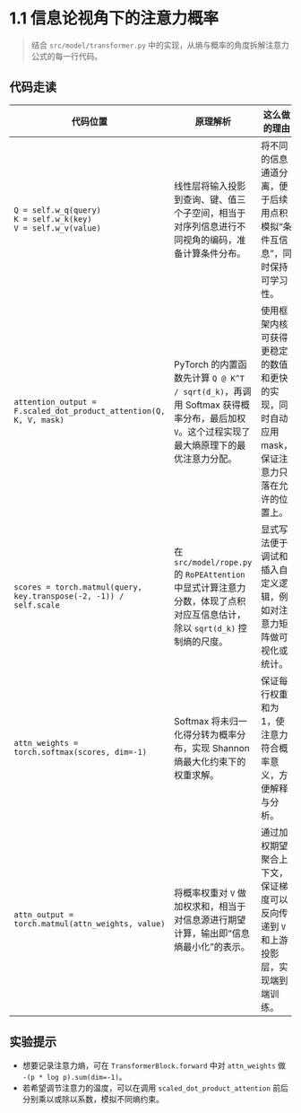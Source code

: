 # 1.1 信息论视角下的注意力概率

> 结合 `src/model/transformer.py` 中的实现，从熵与概率的角度拆解注意力公式的每一行代码。

## 代码走读
| 代码位置 | 原理解析 | 这么做的理由 |
| --- | --- | --- |
| `Q = self.w_q(query)`<br>`K = self.w_k(key)`<br>`V = self.w_v(value)` | 线性层将输入投影到查询、键、值三个子空间，相当于对序列信息进行不同视角的编码，准备计算条件分布。 | 将不同的信息通道分离，便于后续用点积模拟“条件互信息”，同时保持可学习性。 |
| `attention_output = F.scaled_dot_product_attention(Q, K, V, mask)` | PyTorch 的内置函数先计算 `Q @ K^T / sqrt(d_k)`，再调用 Softmax 获得概率分布，最后加权 `V`。这个过程实现了最大熵原理下的最优注意力分配。 | 使用框架内核可获得更稳定的数值和更快的实现，同时自动应用 mask，保证注意力只落在允许的位置上。 |
| `scores = torch.matmul(query, key.transpose(-2, -1)) / self.scale` | 在 `src/model/rope.py` 的 `RoPEAttention` 中显式计算注意力分数，体现了点积对应互信息估计，除以 `sqrt(d_k)` 控制熵的尺度。 | 显式写法便于调试和插入自定义逻辑，例如对注意力矩阵做可视化或统计。 |
| `attn_weights = torch.softmax(scores, dim=-1)` | Softmax 将未归一化得分转为概率分布，实现 Shannon 熵最大化约束下的权重求解。 | 保证每行权重和为 1，使注意力符合概率意义，方便解释与分析。 |
| `attn_output = torch.matmul(attn_weights, value)` | 将概率权重对 `V` 做加权求和，相当于对信息源进行期望计算，输出即“信息熵最小化”的表示。 | 通过加权期望聚合上下文，保证梯度可以反向传递到 `V` 和上游投影层，实现端到端训练。 |

## 实验提示
- 想要记录注意力熵，可在 `TransformerBlock.forward` 中对 `attn_weights` 做 `-(p * log p).sum(dim=-1)`。
- 若希望调节注意力的温度，可以在调用 `scaled_dot_product_attention` 前后分别乘以或除以系数，模拟不同熵约束。 
